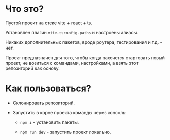 # Что это?

Пустой проект на стеке vite + react + ts.

Установлен плагин `vite-tsconfig-paths` и настроены алиасы.

Никаких дополнительных пакетов, вроде роутера, тестирования и т.д. - нет.

Проект предназначен для того, чтобы когда захочется стартовать новый проект, не возиться с командами, настройками, а взять этот репозиторий как основу.

# Как пользоваться?

- Склонировать репозиторий.

- Запустить в корне проекта команды через консоль:
  
  - `npm i` - установить пакеты.
  
  - `npm run dev` - запустить проект локально.
